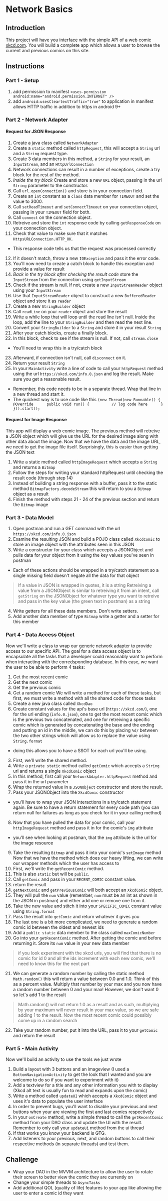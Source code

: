 # Network Basics

## Introduction

This project will have you interface with the simple API of a web comic [xkcd.com](). You will build a complete app which allows a user to browse the current and previous comics on this site.

## Instructions

### Part 1 - Setup

1. add permission to manifest `<uses-permission android:name="android.permission.INTERNET" />`
2. add `android:usesCleartextTraffic="true"` to application in manifest
    allows HTTP traffic in addition to https in android 9+

### Part 2 - Network Adapter
#### Request for JSON Response
1. Create a java class called `NetworkAdapter`
2. Create a `static` method called `httpRequest`, this will accept a `String` url and a `String` request type.
3. Create 3 data members in this method, a `String` for your result, an `InputStream`, and an `HttpUrlConnection`
4. Network connections can result in a number of exceptions, create a try block for the rest of the method.
5. *Inside the try block* Create and store a new `URL` object, passing in the url `String` parameter to the constructor.
6. Call `url.openConnection()` and store is in your connection field.
7. Create an `int` constant as a `class` data member for `TIMEOUT` and set the value to 3000.
8. Call `setReadTimeout` and `setConnectTimeout` on your connection object, passing in your `TIMEOUT` field for both.
9. Call `connect` on the connection object.
10. Retreive and store the `int` response code by calling `getResponseCode` on your connection object.
11. Check that value to make sure that it matches `HttpsURLConnection.HTTP_OK`.
  * This response code tells us that the request was processed correctly
12. If it doesn't match, throw a new `IOException` and pass it the error code.
13. You'll now need to create a catch block to handle this exception and provide a value for result
14. *Back in the try block after checking the result code* store the `InputStream` from the connection using `getInputStream`
15. Check if the stream is null. If not, create a new `InputStreamReader` object using your `InputStream`
16. Use that `InputStreamReader` object to construct a new `BufferedReader` object and store it as `reader`
17. Create a new `StringBuilder` object
18. Call `readLine` on your `reader` object and store the result
19. Write a while loop that will loop until the read line isn't null. Inside the loop, add the line to your `StringBuilder` and then read the next line.
20. Convert your `StringBuilder` to a `String` and store it in your result `String`
21. After your catch blocks, create a finally block.
22. In this block, check to see if the stream is null. If not, call `stream.close` 
  * You'll need to wrap this in a try/catch block
23. Afterward, if connection isn't null, call `disconnect` on it.
24. Return your result `String`
25. In your `MainActivity` write a line of code to call your `httpRequest` method using the url `https://xkcd.com/info.0.json` and log the result. Make sure you get a reasonable result.
  * Remember, this code needs to be in a separate thread. Wrap that line in a new thread and start it.
  * The quickest way is to use code like this
      `(new Thread(new Runnable() {
       ​     @Override
       ​     public void run() {
       ​         // log code here
       ​     }
        })).start();`
#### Request for Image Response
This app will display a web comic image. The previous method will retreive a JSON object which will give us the URL for the desired image along with other data about the image. Now that we have the data and the image URL, we need to get the image file itself. Surprisingly, this is easier than getting the JSON text
1. Write a static method called `httpImageRequest` which accepts a `String` and returns a `Bitmap`
2. Follow the steps for writing your standard httpRequest until checking the result code (through step 14)
3. Instead of building a string response with a buffer, pass it to the static method `BitmapFactory.decodeStream` this will return to you a `Bitmap` object as a result
4. Finish the method with steps 21 - 24 of the previous section and return the `Bitmap` image

### Part 3 - Data Model
1. Open postman and run a GET command with the url `https://xkcd.com/info.0.json`
2. Examine the resulting JSON and build a POJO class called `XkcdComic` to store an image object with the attributes seen in this JSON
3. Write a constructor for your class which accepts a JSONObject and pulls data for your object from it using the key values you've seen in postman
  * Each of these actions should be wrapped in a try/catch statement so a single missing field doesn't negate all the data for that object
> If a value in JSON is wrapped in quotes, it is a string
> Retreiving a value from a JSONObject is similar to retreiving it from an intent, call `getString` on the JSONObject for whatever type you want to retreive and pass in the key value (the green text in postman) as a string

4. Write getters for all these data members. Don't write setters.
5. Add another data member of type `Bitmap` write a getter and a setter for this member

### Part 4 - Data Access Object
Now we'll write a class to wrap our generic network adapter to provide access to our specific API. The goal for a data access object is to encapsulate all the tasks that a developer could reasonably want to perform when interacting with the corredsponding database. In this case, we want the user to be able to perform 4 tasks:
1. Get the most recent comic
2. Get the next comic
3. Get the previous comic
4. Get a random comic
We will write a method for each of these tasks, but first, we must write a method with all the shared code for those tasks
1. Create a new java class called `XkcdDao`
2. Create constant values for the api's base url (`https://xkcd.com/`), one for the url ending (`info.0.json`), one to get the most recent comic which is the previous two concatenated, and one for retreiving a specific comic which is generated by concatenating the base and the ending and putting an id in the middle, we can do this by placing `%d/` between the two other strings which will allow us to replace the value using `String.format`
  * doing this allows you to have a SSOT for each url you'll be using.
3. First, we'll write the shared method.
4. Write a `private static` method called `getComic` which accepts a `String` url and returns a single `XkcdComic` object
5. In this method, first call your `NetworkAdapter.httpRequest` method and pass it in the url parameter
6. Wrap the returned value in a `JSONObject` constructor and store the result.
7. Pass your JSONObject into the `XkcdComic` constructor
  * you'll have to wrap your JSON interactions in a try/catch statement again. Be sure to have a return statement for every code path (you can return null for failures as long as you check for it in your calling method)
8. Now that you have pulled the data for your comic, call your `httpImageRequest` method and pass it in for the comic's `img` attribute
  * you'll see when looking at postman, that the `img` attribute is the url for the image resource
9. Take the resulting `Bitmap` and pass it into your comic's `setImage` method
Now that we have the method which does our heavy lifting, we can write our wrapper methods which the user has access to
10. First, we'll write the `getRecentComic` method.
11. This is also `static` but will be `public`.
12. Call `getComic` and pass in your `RECENT_COMIC` constant value.
13. return the result
14. `getNextComic` and `getPreviousComic` will both accept an `XkcdComic` object.
15. They will pull the `num` value (remember, `num` must be an int as shown in the JSON in postman) and either add one or remove one from it.
16. Take the new value and stitch it into your `SPECIFIC_COMIC` constant value using `String.format`
17. Pass the result into `getComic` and return whatever it gives you
18. The last one is a bit more complicated, we need to generate a random comic id between the oldest and newest ids
19. Add a `public static` data member to the class called `maxComicNumber`
20. Go into your `getRecentComic` method. After getting the comic and before returning it. Store its `num` value in your new data member
  > if you look experiment with the xkcd urls, you will find that there is no comic for id 0 and all the ids increment with each new comic, we'll need to know this for the next part

21. We can generate a random number by calling the static method `Math.random()` this will return a value between 0.0 and 1.0. Think of this as a percent value. Multiply that number by your max and you now have a random number between 0 and your max! However, we don't want 0 so let's add 1 to the result
  > Math.random() will not return 1.0 as a result and as such, multiplying by your maximum will never result in your max value, so we are safe adding 1 to the result. Now the most recent comic could possibly come up in a random search

22. Take your random number, put it into the URL, pass it to your `getComic` and return the result

### Part 5 - Main Activity
Now we'll build an activity to use the tools we just wrote
1. Build a layout with 3 buttons and an imageview (I used a `BottomNavigationActivity` to get the look that I wanted and you are welcome to do so if you want to experiment with it)
2. Add a textview for a title and any other information you with to diaplay (Xkcd alt text is usually fun to read and expands upon the comic)
3. Write a method called `updateUI` which accepts a `XkcdComic` object and uses it's data to populate the user interface
4. In order to prevent bugs, you'll want to disable your previous and next buttons when your are viewing the first and last comics respectively
5. In your `onCreate` method, write a simple thread to call the `getRecentComic` method from your DAO class and update the UI with the result. Remember to only call your `updateUi` method from the ui thread
6. If that works you know your backend is GTG.
7. Add listeners to your previous, next, and random buttons to call their respective methods (in separate threads) and test them.

## Challenge
* Wrap your DAO in the MVVM architecture to allow the user to rotate their screen to better view the comic they are currently on
* Change your simple threads to `AsyncTasks`
* Add additional QOL (quality of life) features to your app like allowing the user to enter a comic id they want
